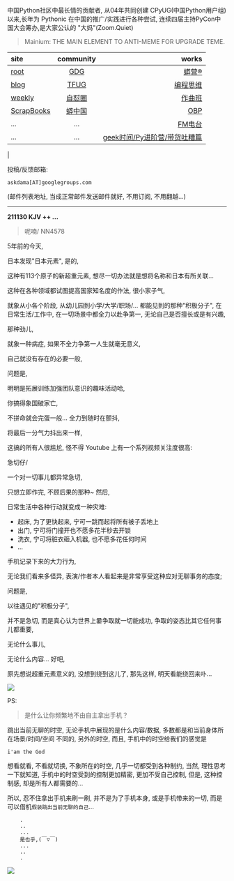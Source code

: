 中国Python社区中最长情的贡献者, 从04年共同创建 CPyUG(中国Python用户组)以来,长年为 Pythonic 在中国的推广/实践进行各种尝试, 连续四届主持PyCon中国大会筹办,是大家公认的 "大妈"(Zoom.Quiet)

> Mainium: THE MAIN ELEMENT TO ANTI-MEME FOR UPGRADE TEME.

| site | community | works |
| :-----| :----: | ----: |
| [root](http://zoomquiet.io/) | [GDG](https://blog.zhgdg.org/) | [蟒营®](https://doc.101.camp/) |
| [blog](https://blog.zoomquiet.io/pages/zoomquiet.html) | [TFUG](http://zh.tfug.world/) | [编程思维](https://py.101.camp/) |
| [weekly](http://weekly.pychina.org/) | [自怼圈](https://du.101.camp/) | [作曲班](https://mu.101.camp/) |
| [ScrapBooks](https://zoomquiet.io/collection.html) | [蟒中国](https://pychina.org/) | [OBP](https://zoomquiet.io/obp/index.html) |
| ... | ... | [FM电台](https://fm.101.camp/) |
| ... | ... | [geek时间/Py进阶营/带货吐糟篇](https://fm.101.camp/2020/geek2py-dama.html) 
 |


投稿/反馈邮箱:

    askdama[AT]googlegroups.com

(邮件列表地址, 
当成正常邮件发送邮件就好, 不用订阅, 不用翻越...)




---------------------------------------------------
**211130 KJV ++ ...**

> 呢喃/ NN4578



5年前的今天,

日本发现"日本元素",
是的, 

这种有113个原子的新超重元素,
想尽一切办法就是想将名称和日本有所关联...

这种在各种领域都试图提高国家知名度的作法,
很小家子气,

就象从小各个阶段,
从幼儿园到小学/大学/职场/...
都能见到的那种"积极分子",
在日常生活/工作中,
在一切场景中都全力以赴争第一,
无论自己是否擅长或是有兴趣,

那种劲儿,

就象一种病症,
如果不全力争第一人生就毫无意义,

自己就没有存在的必要一般,

问题是,

明明是拓展训练加强团队意识的趣味活动哈,

你搞得象国破家亡,

不拼命就会完蛋一般...
全力到随时在颤抖,

将最后一分气力抖出来一样,

这搞的所有人很尴尬,
怪不得 Youtube 上有一个系列视频关注度很高:

急切仔/

一个对一切事儿都异常急切,

只想立即作完,
不顾后果的那种~
然后,

日常生活中各种行动就变成一种灾难:
- 起床, 为了更快起来, 宁可一跳而起将所有被子丢地上
- 出门, 宁可将门撞开也不愿多花半秒去开锁
- 洗衣, 宁可将脏衣砸入机器, 也不愿多花任何时间
- ...

手机记录下来的大力行为,

无论我们看来多怪异,
表演/作者本人看起来是非常享受这种应对无聊事务的态度;

问题是,

以往遇见的"积极分子",

并不是急切,
而是真心认为世界上嘦争取就一切能成功,
争取的姿态比其它任何事儿都重要,

无论什么事儿,

无论什么内容...
好吧,

原先想说超重元素意义的,
没想到绕到这儿了,
那先这样,
明天看能绕回来卟...




![](https://ipic.zoomquiet.top/2021-11-29-zq42-today-card-2111.030.jpeg)






PS:
> 是什么让你频繁地不由自主拿出手机？

跳出当前无聊的时空,
无论手机中展现的是什么内容/数据,
多数都是和当前身体所在场景/时间/空间 不同的,
另外的时空,
而且, 手机中的时空给我们的感觉是

    i'am the God

想看就看, 不看就切换,
不象所在的时空, 几乎一切都受到各种制约,
当然,
理性思考一下就知道,
手机中的时空受到的控制更加精密, 更加不受自己控制,
但是, 这种控制感,
却是所有人都需要的...

所以, 
忍不住拿出手机来刷一刷,
并不是为了手机本身, 或是手机带来的一切,
而是可以借机`假装跳出当前无聊的自己`...



```
    .
    ..
    ...
    是也乎,(￣▽￣)
    ...
    ..
    .
```


![](http://ydlj.zoomquiet.top/ipic/2021-07-10-210701DU21-zip.jpg)

